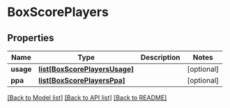 # BoxScorePlayers

## Properties
Name | Type | Description | Notes
------------ | ------------- | ------------- | -------------
**usage** | [**list[BoxScorePlayersUsage]**](BoxScorePlayersUsage.md) |  | [optional] 
**ppa** | [**list[BoxScorePlayersPpa]**](BoxScorePlayersPpa.md) |  | [optional] 

[[Back to Model list]](../README.md#documentation-for-models) [[Back to API list]](../README.md#documentation-for-api-endpoints) [[Back to README]](../README.md)


